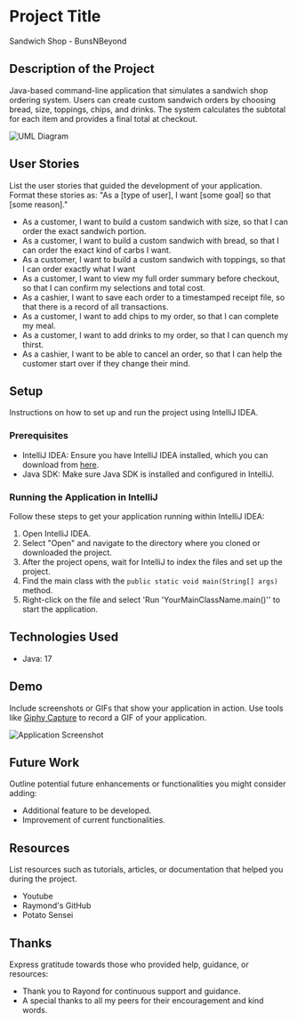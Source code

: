 # Project Title
Sandwich Shop - BunsNBeyond

## Description of the Project

Java-based command-line application that simulates a sandwich shop ordering system. Users can create custom sandwich orders by choosing bread, size, toppings, chips, and drinks. The system calculates the subtotal for each item and provides a final total at checkout.

![UML Diagram](UML.png)

## User Stories

List the user stories that guided the development of your application. Format these stories as: "As a [type of user], I want [some goal] so that [some reason]."

- As a customer, I want to build a custom sandwich with size, so that I can order the exact sandwich portion.
- As a customer, I want to build a custom sandwich with bread, so that I can order the exact kind of carbs I want.
- As a customer, I want to build a custom sandwich with toppings, so that I can order exactly what I want
- As a customer, I want to view my full order summary before checkout, so that I can confirm my selections and total cost.
- As a cashier, I want to save each order to a timestamped receipt file, so that there is a record of all transactions.
- As a customer, I want to add chips to my order, so that I can complete my meal.
- As a customer, I want to add drinks to my order, so that I can quench my thirst.
- As a cashier, I want to be able to cancel an order, so that I can help the customer start over if they change their mind.

## Setup

Instructions on how to set up and run the project using IntelliJ IDEA.

### Prerequisites

- IntelliJ IDEA: Ensure you have IntelliJ IDEA installed, which you can download from [here](https://www.jetbrains.com/idea/download/).
- Java SDK: Make sure Java SDK is installed and configured in IntelliJ.

### Running the Application in IntelliJ

Follow these steps to get your application running within IntelliJ IDEA:

1. Open IntelliJ IDEA.
2. Select "Open" and navigate to the directory where you cloned or downloaded the project.
3. After the project opens, wait for IntelliJ to index the files and set up the project.
4. Find the main class with the `public static void main(String[] args)` method.
5. Right-click on the file and select 'Run 'YourMainClassName.main()'' to start the application.

## Technologies Used

- Java: 17

## Demo

Include screenshots or GIFs that show your application in action. Use tools like [Giphy Capture](https://giphy.com/apps/giphycapture) to record a GIF of your application.

![Application Screenshot](path/to/your/screenshot.png)

## Future Work

Outline potential future enhancements or functionalities you might consider adding:

- Additional feature to be developed.
- Improvement of current functionalities.

## Resources

List resources such as tutorials, articles, or documentation that helped you during the project.

- Youtube
- Raymond's GitHub
- Potato Sensei


## Thanks

Express gratitude towards those who provided help, guidance, or resources:

- Thank you to Rayond for continuous support and guidance.
- A special thanks to all my peers for their encouragement and kind words.
 